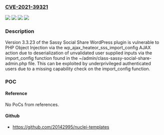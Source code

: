 ### [CVE-2021-39321](https://cve.mitre.org/cgi-bin/cvename.cgi?name=CVE-2021-39321)
![](https://img.shields.io/static/v1?label=Product&message=Sassy%20Social%20Share%20&color=blue)
![](https://img.shields.io/static/v1?label=Version&message=3.3.23%3D%203.3.23%20&color=brighgreen)
![](https://img.shields.io/static/v1?label=Vulnerability&message=CWE-502%20Deserialization%20of%20Untrusted%20Data&color=brighgreen)
![](https://img.shields.io/static/v1?label=Vulnerability&message=CWE-863%20Incorrect%20Authorization&color=brighgreen)

### Description

Version 3.3.23 of the Sassy Social Share WordPress plugin is vulnerable to PHP Object Injection via the wp_ajax_heateor_sss_import_config AJAX action due to deserialization of unvalidated user supplied inputs via the import_config function found in the ~/admin/class-sassy-social-share-admin.php file. This can be exploited by underprivileged authenticated users due to a missing capability check on the import_config function.

### POC

#### Reference
No PoCs from references.

#### Github
- https://github.com/20142995/nuclei-templates

